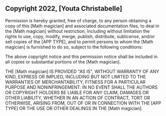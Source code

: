 ## Copyright 2022, [Youta Christabelle]



Permission is hereby granted, free of charge, to any person obtaining a copy of this [Math magician] and associated documentation files, to deal in the [Math magician] without restriction, including without limitation the rights to use, copy, modify, merge, publish, distribute, sublicense, and/or sell copies of the [APP TYPE], and to permit persons to whom the [Math magician] is furnished to do so, subject to the following conditions:

The above copyright notice and this permission notice shall be included in all copies or substantial portions of the [Math magician].

THE [Math magician] IS PROVIDED "AS IS", WITHOUT WARRANTY OF ANY KIND, EXPRESS OR IMPLIED, INCLUDING BUT NOT LIMITED TO THE WARRANTIES OF MERCHANTABILITY, FITNESS FOR A PARTICULAR PURPOSE AND NONINFRINGEMENT. IN NO EVENT SHALL THE AUTHORS OR COPYRIGHT HOLDERS BE LIABLE FOR ANY CLAIM, DAMAGES OR OTHER LIABILITY, WHETHER IN AN ACTION OF CONTRACT, TORT OR OTHERWISE, ARISING FROM, OUT OF OR IN CONNECTION WITH THE [APP TYPE] OR THE USE OR OTHER DEALINGS IN THE [Math magician].